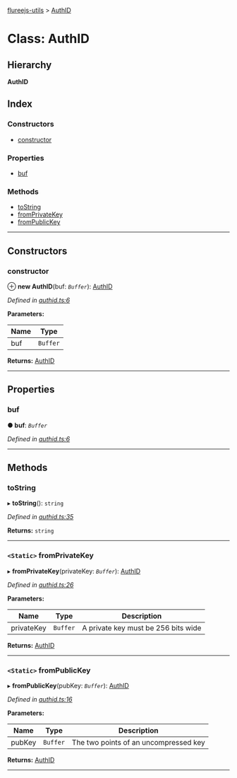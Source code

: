 [flureejs-utils](../README.md) > [AuthID](../classes/authid.md)

# Class: AuthID

## Hierarchy

**AuthID**

## Index

### Constructors

- [constructor](authid.md#constructor)

### Properties

- [buf](authid.md#buf)

### Methods

- [toString](authid.md#tostring)
- [fromPrivateKey](authid.md#fromprivatekey)
- [fromPublicKey](authid.md#frompublickey)

---

## Constructors

<a id="constructor"></a>

### constructor

⊕ **new AuthID**(buf: _`Buffer`_): [AuthID](authid.md)

_Defined in [authid.ts:6](https://github.com/StylusFrost/flureejs-utils/blob/396a3a3/src/authid.ts#L6)_

**Parameters:**

| Name | Type     |
| ---- | -------- |
| buf  | `Buffer` |

**Returns:** [AuthID](authid.md)

---

## Properties

<a id="buf"></a>

### buf

**● buf**: _`Buffer`_

_Defined in [authid.ts:6](https://github.com/StylusFrost/flureejs-utils/blob/396a3a3/src/authid.ts#L6)_

---

## Methods

<a id="tostring"></a>

### toString

▸ **toString**(): `string`

_Defined in [authid.ts:35](https://github.com/StylusFrost/flureejs-utils/blob/396a3a3/src/authid.ts#L35)_

**Returns:** `string`

---

<a id="fromprivatekey"></a>

### `<Static>` fromPrivateKey

▸ **fromPrivateKey**(privateKey: _`Buffer`_): [AuthID](authid.md)

_Defined in [authid.ts:26](https://github.com/StylusFrost/flureejs-utils/blob/396a3a3/src/authid.ts#L26)_

**Parameters:**

| Name       | Type     | Description                         |
| ---------- | -------- | ----------------------------------- |
| privateKey | `Buffer` | A private key must be 256 bits wide |

**Returns:** [AuthID](authid.md)

---

<a id="frompublickey"></a>

### `<Static>` fromPublicKey

▸ **fromPublicKey**(pubKey: _`Buffer`_): [AuthID](authid.md)

_Defined in [authid.ts:16](https://github.com/StylusFrost/flureejs-utils/blob/396a3a3/src/authid.ts#L16)_

**Parameters:**

| Name   | Type     | Description                           |
| ------ | -------- | ------------------------------------- |
| pubKey | `Buffer` | The two points of an uncompressed key |

**Returns:** [AuthID](authid.md)

---
